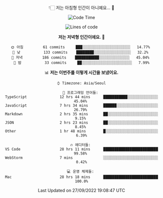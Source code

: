 <div align='center'>
 
👇🏻 저는 아침형 인간이 아니예요... 🙊
 
<!--START_SECTION:waka-->
![Code Time](http://img.shields.io/badge/Code%20Time-1%2C902%20hrs%2015%20mins-blue)

![Lines of code](https://img.shields.io/badge/%EC%A0%80%EB%8A%94%20%EC%97%AC%ED%83%9C%EA%B9%8C%EC%A7%80%20-296%20Thousand%20%EC%A4%84%EC%9D%98%20%EC%BD%94%EB%93%9C%EB%A5%BC%20%EC%9E%91%EC%84%B1%ED%96%88%EC%96%B4%EC%9A%94.-blue)

**저는 저녁형 인간이에요. 🦉** 

```text
🌞 아침         61 commits     ███░░░░░░░░░░░░░░░░░░░░░░   14.77% 
🌆 낮　         133 commits    ████████░░░░░░░░░░░░░░░░░   32.2% 
🌃 저녁         186 commits    ███████████░░░░░░░░░░░░░░   45.04% 
🌙 밤　         33 commits     ██░░░░░░░░░░░░░░░░░░░░░░░   7.99%

```


📊 **저는 이번주를 이렇게 시간을 보냈어요.** 

```text
⌚︎ Timezone: Asia/Seoul

💬 프로그래밍 언어들: 
TypeScript               12 hrs 44 mins      ███████████░░░░░░░░░░░░░░   45.04% 
JavaScript               7 hrs 34 mins       ██████░░░░░░░░░░░░░░░░░░░   26.79% 
Markdown                 2 hrs 35 mins       ██░░░░░░░░░░░░░░░░░░░░░░░   9.15% 
JSON                     2 hrs 23 mins       ██░░░░░░░░░░░░░░░░░░░░░░░   8.45% 
Other                    1 hr 48 mins        █░░░░░░░░░░░░░░░░░░░░░░░░   6.39%

🔥 에디터들: 
VS Code                  28 hrs 11 mins      █████████████████████████   99.58% 
WebStorm                 7 mins              ░░░░░░░░░░░░░░░░░░░░░░░░░   0.42%

💻 운영 체제들: 
Mac                      28 hrs 18 mins      █████████████████████████   100.0%

```


 Last Updated on 27/09/2022 19:08:47 UTC
<!--END_SECTION:waka-->
 </div>
<!---
Emewjin/Emewjin is a ✨ special ✨ repository because its `README.md` (this file) appears on your GitHub profile.
You can click the Preview link to take a look at your changes.
--->
